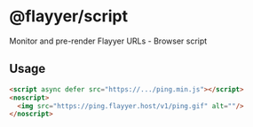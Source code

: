 # @flayyer/script

Monitor and pre-render Flayyer URLs - Browser script

## Usage

```html
<script async defer src="https://.../ping.min.js"></script>
<noscript>
  <img src="https://ping.flayyer.host/v1/ping.gif" alt=""/>
</noscript>
```
